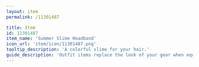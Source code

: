 ```yaml
---
layout: item
permalink: /11301487

title: Item
id: 11301487
item_name: 'Summer Slime Headband'
icon_url: 'item/icon/11301487.png'
tooltip_description: 'A colorful slime for your hair.'
guide_description: 'Outfit items replace the look of your gear when equipped.'
---
```

